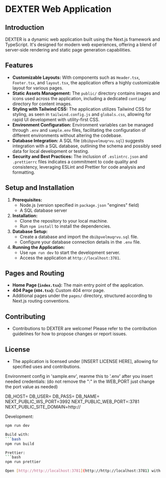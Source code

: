 
# DEXTER Web Application

## Introduction
DEXTER is a dynamic web application built using the Next.js framework and TypeScript. It's designed for modern web experiences, offering a blend of server-side rendering and static page generation capabilities.

## Features
- **Customizable Layouts:** With components such as `Header.tsx`, `Footer.tsx`, and `layout.tsx`, the application offers a highly customizable layout for various pages.
- **Static Assets Management:** The `public/` directory contains images and icons used across the application, including a dedicated `contimg/` directory for content images.
- **Styling with Tailwind CSS:** The application utilizes Tailwind CSS for styling, as seen in `tailwind.config.js` and `globals.css`, allowing for rapid UI development with utility-first CSS.
- **Environment Configuration:** Environment variables can be managed through `.env` and `sample.env` files, facilitating the configuration of different environments without altering the codebase.
- **Database Integration:** A SQL file (`dbibpvelmuqrvu.sql`) suggests integration with a SQL database, outlining the schema and possibly seed data for local development or testing.
- **Security and Best Practices:** The inclusion of `.eslintrc.json` and `.prettierrc` files indicates a commitment to code quality and consistency, leveraging ESLint and Prettier for code analysis and formatting.

## Setup and Installation
1. **Prerequisites:**
   - Node.js (version specified in `package.json` "engines" field)
   - A SQL database server
2. **Installation:**
   - Clone the repository to your local machine.
   - Run `npm install` to install the dependencies.
3. **Database Setup:**
   - Create a database and import the `dbibpvelmuqrvu.sql` file.
   - Configure your database connection details in the `.env` file.
4. **Running the Application:**
   - Use `npm run dev` to start the development server.
   - Access the application at `http://localhost:3781`.

## Pages and Routing
- **Home Page (`index.tsx`):** The main entry point of the application.
- **404 Page (`404.tsx`):** Custom 404 error page.
- Additional pages under the `pages/` directory, structured according to Next.js routing conventions.

## Contributing
- Contributions to DEXTER are welcome! Please refer to the contribution guidelines for how to propose changes or report issues.

## License
- The application is licensed under [INSERT LICENSE HERE], allowing for specified uses and contributions.

Environment config in 'sample.env', reanme this to '.env' after you insert needed credentials:
(do not remove the ":" in the WEB_PORT just change the port value as needed)

DB_HOST=
DB_USER=
DB_PASS=
DB_NAME=
NEXT_PUBLIC_WS_PORT=3992
NEXT_PUBLIC_WEB_PORT=:3781
NEXT_PUBLIC_SITE_DOMAIN=http://

Development:

````bash
npm run dev

Build with:
```bash
npm run build

Prettier:
```bash
npm run prettier

Open [http://http://localhost:3781](http://http://localhost:3781) with your browser to see the result.


````
